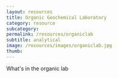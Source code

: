 ```yaml
---
layout: resources
title: Organic Geochemical Laboratory
category: resource
subcategory: 
permalink: /resources/organiclab
subtitle: analytical
image: /resources/images/organiclab.jpg
thumb: 
---
```


What's in the organic lab

